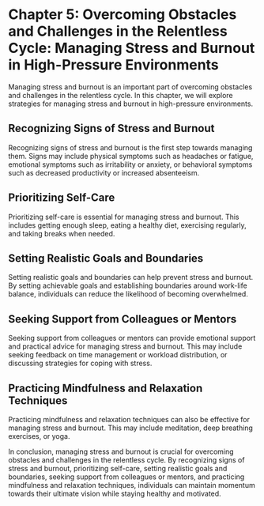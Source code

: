 Chapter 5: Overcoming Obstacles and Challenges in the Relentless Cycle: Managing Stress and Burnout in High-Pressure Environments
=================================================================================================================================

Managing stress and burnout is an important part of overcoming obstacles and challenges in the relentless cycle. In this chapter, we will explore strategies for managing stress and burnout in high-pressure environments.

Recognizing Signs of Stress and Burnout
---------------------------------------

Recognizing signs of stress and burnout is the first step towards managing them. Signs may include physical symptoms such as headaches or fatigue, emotional symptoms such as irritability or anxiety, or behavioral symptoms such as decreased productivity or increased absenteeism.

Prioritizing Self-Care
----------------------

Prioritizing self-care is essential for managing stress and burnout. This includes getting enough sleep, eating a healthy diet, exercising regularly, and taking breaks when needed.

Setting Realistic Goals and Boundaries
--------------------------------------

Setting realistic goals and boundaries can help prevent stress and burnout. By setting achievable goals and establishing boundaries around work-life balance, individuals can reduce the likelihood of becoming overwhelmed.

Seeking Support from Colleagues or Mentors
------------------------------------------

Seeking support from colleagues or mentors can provide emotional support and practical advice for managing stress and burnout. This may include seeking feedback on time management or workload distribution, or discussing strategies for coping with stress.

Practicing Mindfulness and Relaxation Techniques
------------------------------------------------

Practicing mindfulness and relaxation techniques can also be effective for managing stress and burnout. This may include meditation, deep breathing exercises, or yoga.

In conclusion, managing stress and burnout is crucial for overcoming obstacles and challenges in the relentless cycle. By recognizing signs of stress and burnout, prioritizing self-care, setting realistic goals and boundaries, seeking support from colleagues or mentors, and practicing mindfulness and relaxation techniques, individuals can maintain momentum towards their ultimate vision while staying healthy and motivated.
